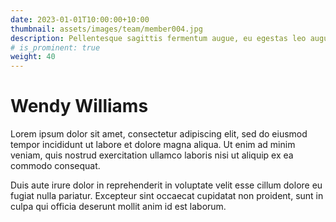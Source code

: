 ```yaml
---
date: 2023-01-01T10:00:00+10:00
thumbnail: assets/images/team/member004.jpg
description: Pellentesque sagittis fermentum augue, eu egestas leo augue.
# is_prominent: true
weight: 40
---
```


# Wendy Williams

Lorem ipsum dolor sit amet, consectetur adipiscing elit, sed do eiusmod tempor incididunt ut labore et dolore magna aliqua. Ut enim ad minim veniam, quis nostrud exercitation ullamco laboris nisi ut aliquip ex ea commodo consequat.

Duis aute irure dolor in reprehenderit in voluptate velit esse cillum dolore eu fugiat nulla pariatur. Excepteur sint occaecat cupidatat non proident, sunt in culpa qui officia deserunt mollit anim id est laborum.
